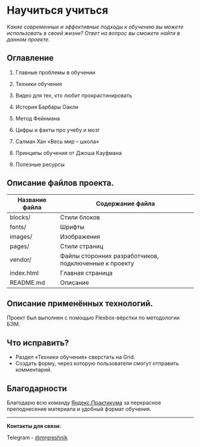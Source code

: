 # Научиться учиться

*Какие современные и эффективные подходы к обучению вы можете использовать в
своей жизни? Ответ на вопрос вы сможете найти в данном проекте.*

## Оглавление

1.  Главные проблемы в обучении

2.  Техники обучения

3.  Видео для тех, кто любит прокрастинировать

4.  История Барбары Оакли

5.  Метод Фейнмана

6.  Цифры и факты про учебу и мозг

7.  Салман Хан «Весь мир – школа»

8.  Принципы обучения от Джоша Кауфмана

9.  Полезные ресурсы

## Описание файлов проекта.

| **Название файла** | **Содержание файла**                                  |
|--------------------|-------------------------------------------------------|
| blocks/            | Стили блоков                                          |
| fonts/             | Шрифты                                                |
| images/            | Изображения                                           |
| pages/             | Стили страниц                                         |
| vendor/            | Файлы сторонних разработчиков, подключенные к проекту |
| index.html         | Главная страница                                      |
| README.md          | Описание                                              |

## Описание применённых технологий.

Проект был выполнен с помощью Flexbox-вёрстки по методологии БЭМ.

## Что исправить?

-   Раздел «Техники обучения» сверстать на Grid.
-   Создать форму, через которую пользователи смогут отправить комментарий.

## Благодарности

Благодарю всю команду [Яндекс.Практикума][Я.П] за перкрасное преподнесение материала и удобный формат обучения.

[Я.П]: https://praktikum.yandex.ru 'Перейти на сайт Яндекс.Практикум'

---
**Контакты для связи:**

Telegram - [@mrgreshnik](teleg.run/mrgreshnik "Открыть в телеграме")

